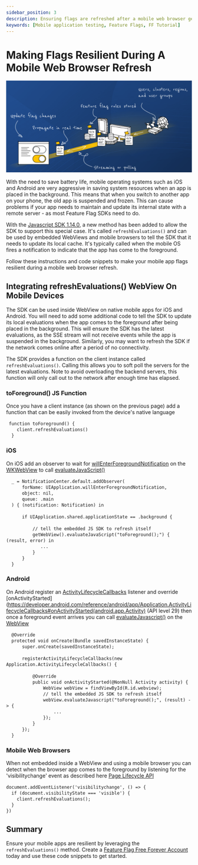 ```yaml
---
sidebar_position: 3
description: Ensuring flags are refreshed after a mobile web browser gets brought to the foreground.
keywords: [Mobile application testing, Feature Flags, FF Tutorial]
---
```


# Making Flags Resilient During A Mobile Web Browser Refresh

![FF Workflow](static/ff-mobile-browser-refresh/ffworkflow.png)

With the need to save battery life, mobile operating systems such as iOS and Android are very aggressive in saving system resources when an app is placed in the background. This means that when you switch to another app on your phone, the old app is suspended and frozen. This can cause problems if your app needs to maintain and update its internal state with a remote server - as most Feature Flag SDKs need to do.

With the [Javascript SDK 1.14.0](https://github.com/harness/ff-javascript-client-sdk/releases/tag/1.14.0), a new method has been added to allow the SDK to support this special case. It's called `refreshEvaluations()` and can be used by embedded WebViews and mobile browsers to tell the SDK that it needs to update its local cache. It's typically called when the mobile OS fires a notification to indicate that the app has come to the foreground.

Follow these instructions and code snippets to make your mobile app flags resilient during a mobile web browser refresh.

## Integrating refreshEvaluations() WebView On Mobile Devices

The SDK can be used inside WebView on native mobile apps for iOS and Android. You will need to add some additional code to tell the SDK to update its local evaluations when the app comes to the foreground after being placed in the background. This will ensure the SDK has the latest evaluations, as the SSE stream will not receive events while the app is suspended in the background. Similarly, you may want to refresh the SDK if the network comes online after a period of no connectivity.

The SDK provides a function on the client instance called `refreshEvaluations()`. Calling this allows you to soft poll the servers for the latest evaluations. Note to avoid overloading the backend servers, this function will only call out to the network after enough time has elapsed.

### toForeground() JS Function
Once you have a client instance (as shown on the previous page) add a function that can be easily invoked from the device's native language

```
 function toForeground() {
    client.refreshEvaluations()
  }
```

### iOS
On iOS add an observer to wait for [willEnterForegroundNotification](https://developer.apple.com/documentation/uikit/uiapplication/1622944-willenterforegroundnotification) on the [WKWebView](https://developer.apple.com/documentation/webkit/wkwebview) to call [evaluateJavaScript()](https://developer.apple.com/documentation/webkit/wkwebview/1415017-evaluatejavascript)

```
  _ = NotificationCenter.default.addObserver(
      forName: UIApplication.willEnterForegroundNotification,
      object: nil,
      queue: .main
  ) { (notification: Notification) in

      if UIApplication.shared.applicationState == .background {

          // tell the embedded JS SDK to refresh itself
          getWebView().evaluateJavaScript("toForeground();") { (result, error) in
             ...
          }
      }
  }
```

### Android
On Android register an [ActivityLifecycleCallbacks](https://developer.android.com/reference/android/app/Application.ActivityLifecycleCallbacks) listener and override [onActivityStarted](https://developer.android.com/reference/android/app/Application.ActivityLifecycleCallbacks#onActivityStarted(android.app.Activity) (API level 29) then once a foreground event arrives you can call [evaluateJavascript()](https://developer.android.com/reference/android/webkit/WebView#evaluateJavascript(java.lang.String,%20android.webkit.ValueCallback%3Cjava.lang.String%3E)) on the [WebView](https://developer.android.com/reference/android/webkit/WebView)

```
  @Override
  protected void onCreate(Bundle savedInstanceState) {
      super.onCreate(savedInstanceState);

      registerActivityLifecycleCallbacks(new Application.ActivityLifecycleCallbacks() {

          @Override
          public void onActivityStarted(@NonNull Activity activity) {
              WebView webView = findViewById(R.id.webview);
              // tell the embedded JS SDK to refresh itself
              webView.evaluateJavascript("toForeground();", (result) -> {
                  ...
              });
          }
      });
  }
```

### Mobile Web Browsers
When not embedded inside a WebView and using a mobile browser you can detect when the browser app comes to the foreground by listening for the 'visibilitychange' event as described here [Page Lifecycle API](https://developer.chrome.com/blog/page-lifecycle-api/)

```
document.addEventListener('visibilitychange', () => {
  if (document.visibilityState === 'visible') {
    client.refreshEvaluations();
  }
})
```

## Summary
Ensure your mobile apps are resilient by leveraging the `refreshEvaluations()` method. Create a [Feature Flag Free Forever Account](https://app.harness.io/auth/#/signup/?module=cf) today and use these code snippets to get started.

